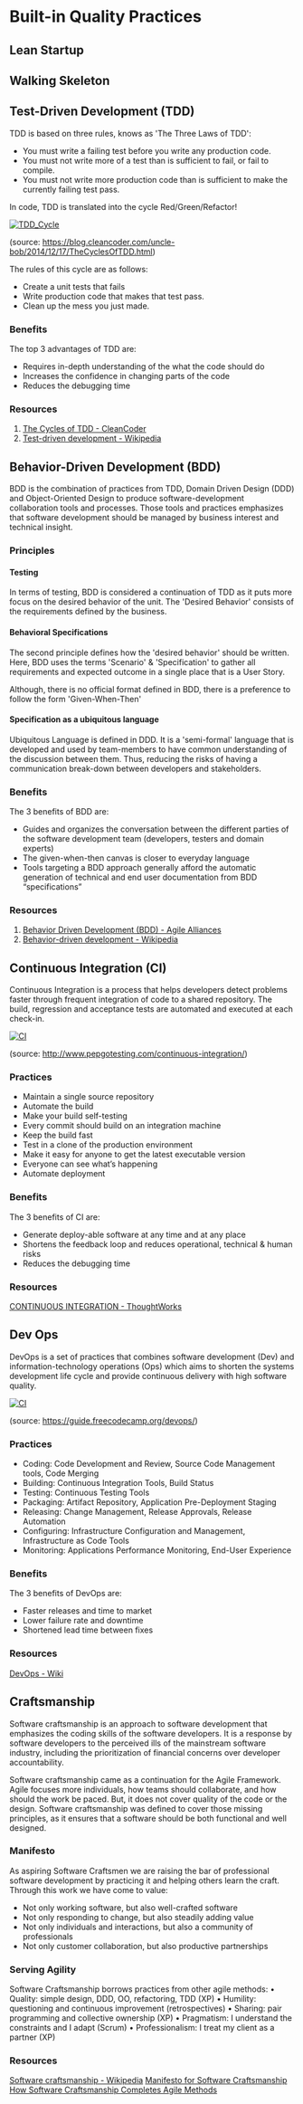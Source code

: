 # Built-in Quality Practices

## Lean Startup 

## Walking Skeleton 

## Test-Driven Development (TDD) 

TDD is based on three rules, knows as 'The Three Laws of TDD': 

* You must write a failing test before you write any production code.
* You must not write more of a test than is sufficient to fail, or fail to compile.
* You must not write more production code than is sufficient to make the currently 
  failing test pass.
  
In code, TDD is translated into the cycle Red/Green/Refactor!

[![TDD_Cycle](photos/red_green_refactor.jpg)](photos/red_green_refactor.jpg)

(source: https://blog.cleancoder.com/uncle-bob/2014/12/17/TheCyclesOfTDD.html)

The rules of this cycle are as follows: 
* Create a unit tests that fails
* Write production code that makes that test pass. 
* Clean up the mess you just made.

### Benefits
The top 3 advantages of TDD are: 
* Requires in-depth understanding of the what the code should do
* Increases the confidence in changing parts of the code
* Reduces the debugging time  

### Resources 
1. [The Cycles of TDD - CleanCoder](https://blog.cleancoder.com/uncle-bob/2014/12/17/TheCyclesOfTDD.html)
2. [Test-driven development - Wikipedia](https://en.wikipedia.org/wiki/Test-driven_development)

## Behavior-Driven Development (BDD)

BDD is the combination of practices from TDD, Domain Driven Design (DDD) and 
Object-Oriented Design to produce software-development collaboration tools and 
processes. Those tools and practices emphasizes that software development should
be managed by business interest and technical insight. 

### Principles 

#### Testing 
In terms of testing, BDD is considered a continuation of TDD as it puts more 
focus on the desired behavior of the unit. The 'Desired Behavior' consists of 
the requirements defined by the business. 

#### Behavioral Specifications 
The second principle defines how the 'desired behavior' should be written. Here, 
BDD uses the terms 'Scenario' & 'Specification' to gather all requirements and 
expected outcome in a single place that is a User Story. 

Although, there is no official format defined in BDD, there is a preference to 
follow the form 'Given-When-Then'

#### Specification as a ubiquitous language
Ubiquitous Language is defined in DDD. It is a 'semi-formal' language that is 
developed and used by team-members to have common understanding of the discussion 
between them. Thus, reducing the risks of having a communication break-down 
between developers and stakeholders.


### Benefits 
The 3 benefits of BDD are: 
* Guides and organizes the conversation between the different parties of the 
 software development team (developers, testers and domain experts)
* The given-when-then canvas is closer to everyday language
* Tools targeting a BDD approach generally afford the automatic generation 
  of technical and end user documentation from BDD “specifications”
  
### Resources
1. [Behavior Driven Development (BDD) - Agile Alliances](https://www.agilealliance.org/glossary/bdd/)
2. [Behavior-driven development - Wikipedia](https://en.wikipedia.org/wiki/Behavior-driven_development) 

## Continuous Integration (CI) 
Continuous Integration is a process that helps developers detect problems faster
through frequent integration of code to a shared repository. The build, 
regression and acceptance tests are automated and executed at each check-in.

[![CI](photos/CI.png)](photos/CI.png)

(source: http://www.pepgotesting.com/continuous-integration/)

### Practices 
* Maintain a single source repository
* Automate the build
* Make your build self-testing
* Every commit should build on an integration machine
* Keep the build fast
* Test in a clone of the production environment
* Make it easy for anyone to get the latest executable version
* Everyone can see what’s happening
* Automate deployment

### Benefits 
The 3 benefits of CI are: 
* Generate deploy-able software at any time and at any place
* Shortens the feedback loop and reduces operational, technical & human risks
* Reduces the debugging time 

### Resources 
[CONTINUOUS INTEGRATION - ThoughtWorks](https://www.thoughtworks.com/continuous-integration)
  
## Dev Ops 
DevOps is a set of practices that combines software development (Dev) and 
information-technology operations (Ops) which aims to shorten the systems 
development life cycle and provide continuous delivery with high software quality.

[![CI](photos/DevOps.png)](photos/DevOps.png)

(source: https://guide.freecodecamp.org/devops/)

### Practices
* Coding: Code Development and Review, Source Code Management tools, Code Merging 
* Building: Continuous Integration Tools, Build Status
* Testing: Continuous Testing Tools
* Packaging: Artifact Repository, Application Pre-Deployment Staging
* Releasing: Change Management, Release Approvals, Release Automation
* Configuring: Infrastructure Configuration and Management, Infrastructure as Code Tools
* Monitoring: Applications Performance Monitoring, End-User Experience

### Benefits
The 3 benefits of DevOps are: 
* Faster releases and time to market
* Lower failure rate and downtime 
* Shortened lead time between fixes

### Resources 
[DevOps - Wiki](https://en.wikipedia.org/wiki/DevOps)

## Craftsmanship 
Software craftsmanship is an approach to software development that emphasizes the
coding skills of the software developers. It is a response by software developers
to the perceived ills of the mainstream software industry, including the 
prioritization of financial concerns over developer accountability.

Software craftsmanship came as a continuation for the Agile Framework. Agile 
focuses more individuals, how teams should collaborate, and how should the work
be paced. But, it does not cover quality of the code or the design. Software 
craftsmanship was defined to cover those missing principles, as it ensures that
a software should be both functional and well designed.

### Manifesto 
As aspiring Software Craftsmen we are raising the bar of professional software 
development by practicing it and helping others learn the craft. Through this 
work we have come to value:
* Not only working software, but also well-crafted software
* Not only responding to change, but also steadily adding value 
* Not only individuals and interactions, but also a community of professionals
* Not only customer collaboration, but also productive partnerships

### Serving Agility 
Software Craftsmanship borrows practices from other agile methods: 
• Quality: simple design, DDD, OO, refactoring, TDD (XP)
• Humility: questioning and continuous improvement (retrospectives)
• Sharing: pair programming and collective ownership (XP)
• Pragmatism: I understand the constraints and I adapt (Scrum)
• Professionalism: I treat my client as a partner (XP)

### Resources 
[Software craftsmanship - Wikipedia](https://en.wikipedia.org/wiki/Software_craftsmanship)
[Manifesto for Software Craftsmanship](http://manifesto.softwarecraftsmanship.org/)
[How Software Craftsmanship Completes Agile Methods](https://blog.comet.co/engineering/how-software-craftsmanship-completes-agile-methods/)
